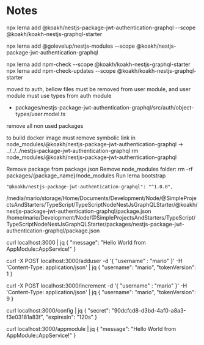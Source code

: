 # Notes

npx lerna add @koakh/nestjs-package-jwt-authentication-graphql --scope @koakh/koakh-nestjs-graphql-starter

npx lerna add @golevelup/nestjs-modules --scope @koakh/nestjs-package-jwt-authentication-graphql 

npx lerna add npm-check --scope @koakh/koakh-nestjs-graphql-starter
npx lerna add npm-check-updates --scope @koakh/koakh-nestjs-graphql-starter


moved to auth, bellow files must be removed from user module, and user module must use types from auth module

- packages/nestjs-package-jwt-authentication-graphql/src/auth/object-types/user.model.ts

remove all non used packages 

to build docker image must remove symbolic link in
node_modules/@koakh/nestjs-package-jwt-authentication-graphql -> ../../../nestjs-package-jwt-authentication-graphql
rm node_modules/@koakh/nestjs-package-jwt-authentication-graphql

Remove package from package.json
Remove node_modules folder: rm -rf packages/{package_name}/node_modules
Run lerna bootstrap

    "@koakh/nestjs-package-jwt-authentication-graphql": "^1.0.0",




/media/mario/storage/Home/Documents/Development/Node/@SimpleProjectsAndStarters/TypeScript/TypeScriptNodeNestJsGraphQLStarter/@koakh/nestjs-package-jwt-authentication-graphql/package.json
/home/mario/Development/Node/@SimpleProjectsAndStarters/TypeScript/TypeScriptNodeNestJsGraphQLStarter/packages/nestjs-package-jwt-authentication-graphql/package.json


curl localhost:3000 | jq
{
  "message": "Hello World from AppModule::AppService!"
}

curl -X POST localhost:3000/adduser -d '{ "username" : "mario" }' -H 'Content-Type: application/json' | jq
{
  "username": "mario",
  "tokenVersion": 1
}

curl -X POST localhost:3000/increment -d '{ "username" : "mario" }' -H 'Content-Type: application/json' | jq
{
  "username": "mario",
  "tokenVersion": 9
}

curl localhost:3000/config | jq
{
  "secret": "90dcfcd8-d3bd-4af0-a8a3-f3e03181a83f",
  "expiresIn": "120s"
}

curl localhost:3000/appmodule | jq
{
  "message": "Hello World from AppModule::AppService!"
}
